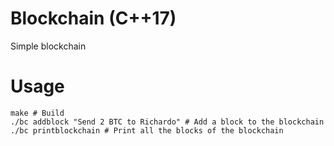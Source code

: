 # Blockchain (C++17)
Simple blockchain
# Usage
```
make # Build
./bc addblock "Send 2 BTC to Richardo" # Add a block to the blockchain
./bc printblockchain # Print all the blocks of the blockchain
```
